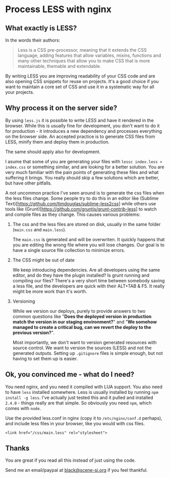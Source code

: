 # Process LESS with nginx

## What exactly is LESS?

In the words their authors:

> Less is a CSS pre-processor, meaning that it extends the CSS language, adding features that allow variables,
  mixins, functions and many other techniques that allow you to make CSS that is more maintainable, themable
  and extendable.

By writing LESS you are improving readability of your CSS code and are also opening CSS snippets for reuse on projects.
It's a good choice if you want to maintain a core set of CSS and use it in a systematic way for all your projects.

## Why process it on the server side?

By using `less.js` it is possible to write LESS and have it rendered in the browser. While this is usually fine
for development, you don't want to do it for production - it introduces a new dependency and processes everything
on the browser side. An accepted practice is to generate CSS files from LESS, minify them and deploy them in production.

The same should apply also for development.

I asume that some of you are generating your files with `lessc index.less > index.css` or something similar, and
are looking for a better solution. You are very much familiar with the pain points of generating these files and
what suffering it brings. You really should skip a few solutions which are better, but have other pitfalls.

A not uncommon practice I've seen around is to generate the css files when the less files change.
Some people try to do this in an editor like (Sublime Text)[https://github.com/timdouglas/sublime-less2css]
while others use tools like (Grunt)[https://github.com/gruntjs/grunt-contrib-less] to watch and compile
files as they change. This causes various problems:

1. The css and the less files are stored on disk, usually in the same folder (`main.css` and `main.less`).

   The `main.css` is generated and will be overwriten. It quickly happens that you are editing the wrong file
   where you will lose changes. Our goal is to have a single source file collection to minimize errors.

2. The CSS might be out of date

   We keep introducing dependencies. Are all developers using the same editor, and do they have the plugin installed?
   Is grunt running and compiling our files? There's a very short time between somebody saving a less file, and
   the developers are quick with their ALT+TAB & F5. It really might be more work than it's worth.

3. Versioning

   While we version our deploys, purely to provide answers to two common questions like "__Does the deployed version
   in production match the version in our staging environment?__" and "__We somehow managed to create a critical bug,
   can we revert the deploy to the previous version?__".

   Most importantly, we don't want to version generated resources with source control. We want to version the sources
   (LESS) and not the generated outputs. Setting up `.gitignore` files is simple enough, but not having to set them up
   is easier.

## Ok, you convinced me - what do I need?

You need nginx, and you need it compiled with LUA support. You also need to have `less` installed somewhere.
Less is usually installed by running `npm install -g less`. I've actually just tested this and it pulled and
installed `2.4.0` - things really are that simple. So obviously you need `npm`, which comes with `node`.

Use the provided less.conf in nginx (copy it to `/etc/nginx/conf.d` perhaps), and include less files in your
browser, like you would with css files.

```
<link href="/css/main.less" rel="stylesheet">
```

## Thanks

You are great if you read all this instead of just using the code.

Send me an email/paypal at black@scene-si.org if you feel thankful.